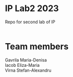 # IP Lab2 2023
Repo for second lab of IP <br />
<br />
# Team members
Gavrila Maria-Denisa <br />
Iacob Eliza-Maria <br />
Virna Stefan-Alexandru <br />
